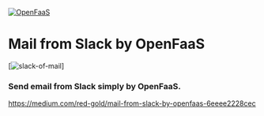 [![OpenFaaS](https://img.shields.io/badge/openfaas-cloud-blue.svg)](https://www.openfaas.com)

# Mail from Slack by OpenFaaS
[![slack-of-mail](https://miro.medium.com/max/3200/1*SGjfIeI33mRxZp8dBoPzCQ.png)]
### Send email from Slack simply by OpenFaaS.
https://medium.com/red-gold/mail-from-slack-by-openfaas-6eeee2228cec
